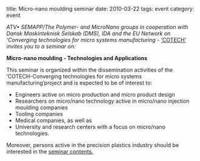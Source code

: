 title: Micro-nano moulding seminar
date: 2010-03-22 
tags: event
category: event

<!--break-->
*ATV• SEMAPP/The Polymer- and MicroNano groups in cooperation with Dansk Maskinteknisk Selskab (DMS), IDA and the EU Network on ‘Converging technologies for micro systems manufacturing -* [‘COTECH’](http://www.fp7-cotech.eu/) *invites you to a seminar on:*   
    
**Micro-nano moulding -  Technologies and Applications** 

This seminar is organized within the dissemination activities of the ‘COTECH-Converging technologies for micro systems manufacturing’project and is expected to be of interest to:  

* Engineers active on micro production and micro product design  
* Researchers on micro/nano technology active in micro/nano injection moulding companies  
* Tooling companies  
* Medical companies, as well as  
* University and research centers with a focus on micro/nano technologies.  
 
Moreover, persons active in the precision plastics industry should be interested in the [seminar contents.]( http://www.atv-semapp.dk/arr2010/100427_micro-molding/pg_100427.html)